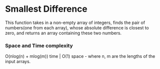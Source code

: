 # Smallest Difference

This function takes in a non-empty array of integers, finds the pair of numbers(one from each array), whose absolute difference is closest to zero, and returns an array containing these two numbers. 

### Space and Time complexity 

O(nlog(n) + mlog(m)) time | O(1) space - where n, m are the lengths of the input arrays.